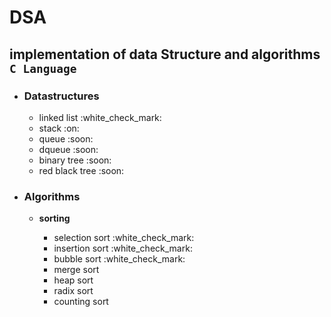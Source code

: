 # DSA
implementation of data Structure and algorithms `C Language`
---
<ul>
  <li><h3>Datastructures</h3></li>
  <ul>
    <li>linked list :white_check_mark:<br></li>
    <li>stack :on:<br></li>
    <li>queue :soon:<br></li>
    <li>dqueue :soon:<br></li>
    <li>binary tree :soon:<br></li>
    <li>red black tree :soon:<br></li>
  </ul>
  <li>
    <h3>Algorithms</h1>
    <ul>
    <li><strong>sorting</strong></li>
      <ul>
        <li>selection sort :white_check_mark:<br></li>
        <li>insertion sort :white_check_mark:<br></li>
        <li>bubble sort :white_check_mark:<br></li>
        <li>merge sort<br></li>
        <li>heap sort<br></li>
        <li>radix sort<br></li>
        <li>counting sort<br></li>
      </ul>
    </ul>
  </li>
</ul>
